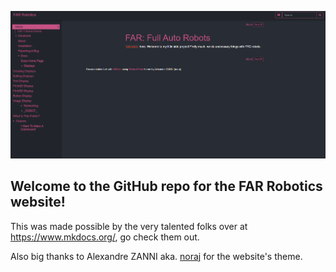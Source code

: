 ![screenshot](mkdocs-windmill-dark/mkdocs_windmill_dark/img/screenshot_1.png)

## Welcome to the GitHub repo for the FAR Robotics website!

This was made possible by the very talented folks over at https://www.mkdocs.org/, go check them out.

Also big thanks to Alexandre ZANNI aka. [noraj](https://github.com/noraj) for the website's theme. 
